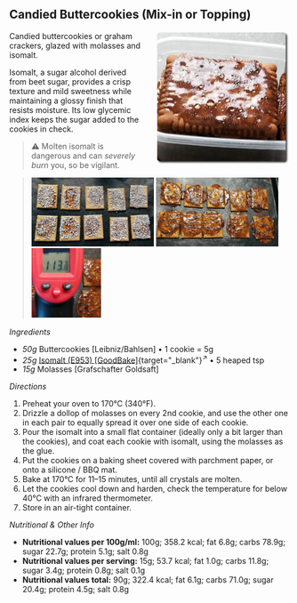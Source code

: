 ## Candied Buttercookies (Mix-in or Topping)
<img style="float: right; margin-left: 1.5em;" width=240 alt="Logo" src="logo-candied_buttercookies.png" />

Candied buttercookies or graham crackers, glazed with molasses and isomalt.

Isomalt, a sugar alcohol derived from beet sugar, provides a crisp texture and mild sweetness
while maintaining a glossy finish that resists moisture. Its low glycemic index keeps the
sugar added to the cookies in check.

> ⚠️ Molten isomalt is dangerous and can *severely burn* you, so be vigilant.<br clear=all />

> <img width=220 alt="Ready to bake" src="Candied-Buttercookies_2025-09-14_1.jpg" class="zoomable" />
> <img width=220 alt="Baked" src="Candied-Buttercookies_2025-09-14_2.jpg" class="zoomable" />
> <img width=125 alt="Cooling" src="Candied-Buttercookies_2025-09-14_3.jpg" class="zoomable" />

*Ingredients*

  - _50g_ Buttercookies [Leibniz/Bahlsen] • 1 cookie = 5g
  - _25g_ [Isomalt (E953) \[GoodBake\]](/ice-creamery/info/ingredients/#isomalt-e953){target="_blank"}<sup>↗</sup> • 5 heaped tsp
  - _15g_ Molasses [Grafschafter Goldsaft]

*Directions*

 1. Preheat your oven to 170°C (340°F).
 2. Drizzle a dollop of molasses on every 2nd cookie, and use the other one in each pair to equally spread it over one side of each cookie.
 3. Pour the isomalt into a small flat container (ideally only a bit larger than the cookies), and coat each cookie with isomalt, using the molasses as the glue.
 4. Put the cookies on a baking sheet covered with parchment paper, or onto a silicone / BBQ mat.
 5. Bake at 170°C for 11–15 minutes, until all crystals are molten.
 6. Let the cookies cool down and harden, check the temperature for below 40°C with an infrared thermometer.
 7. Store in an air-tight container.

*Nutritional & Other Info*

- **Nutritional values per 100g/ml:** 100g; 358.2 kcal; fat 6.8g; carbs 78.9g; sugar 22.7g; protein 5.1g; salt 0.8g
- **Nutritional values per serving:** 15g; 53.7 kcal; fat 1.0g; carbs 11.8g; sugar 3.4g; protein 0.8g; salt 0.1g
- **Nutritional values total:** 90g; 322.4 kcal; fat 6.1g; carbs 71.0g; sugar 20.4g; protein 4.5g; salt 0.8g
